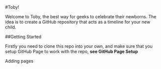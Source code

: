 #Toby!

Welcome to Toby, the best way for geeks to celebrate their newborns. The idea is to create a GitHub repository that acts as a timeline for your new child.

##Getting Started

Firstly you need to clone this repo into your own, and make sure that you setup GitHub Page to work with the repo, **see GitHub Page Setup**

Adding pages
